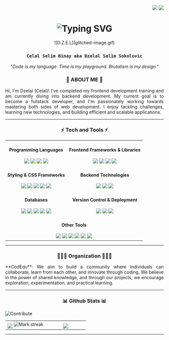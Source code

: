 <p align="right">
  <img src="https://visitor-badge.laobi.icu/badge?page_id=Celal-Dzelal.Celal-Dzelal&color=0d1117&labelColor=bc1fd1">
  <a href="https://www.linkedin.com/in/celalselimbinay/">
    <img src="https://img.shields.io/badge/LinkedIn-0A66C2?style=flat-square&logo=linkedin&logoColor=white">
  </a>
</p>

<h1 align="center">
  <img src="https://readme-typing-svg.herokuapp.com?font=Orbitron&weight=700&size=22&duration=3500&pause=1000&color=F700FF&vCenter=true&center=true&width=600&lines=🟣+SYSTEM+BOOTING+UP...;🟢+WELCOME+TO+D.Z.E.L.;🔷+LOADING+NEO-RETRO+PORTAL...;⚡+INITIATING+TIME+LOOP+SEQUENCE+%E2%9C%94" alt="Typing SVG">
</h1>

<p align="center">
  ![D.Z.E.L](glitched-image.gif)
</p>

<h3 align="center"><code>Celal Selim Binay aka Dzelal Selim Sokolovic</code></h3>

<p align="center">
  <em>"Code is my language. Time is my playground. Brutalism is my design."</em>
</p>

<h3 align="center">👤 ABOUT ME 👤</h3>
<p align="justify" width="50">Hi, I'm Dzelal (Celal)! I've completed my frontend development training and am currently diving into backend development. My current goal is to become a fullstack developer, and I'm passionately working towards mastering both sides of web development. I enjoy tackling challenges, learning new technologies, and building efficient and scalable applications.</p>

<hr/>

<h3 align="center">⚡ Tech and Tools ⚡</h3>

<table align="center">
  <tr>
    <td align="center">
      <h4>Programming Languages</h4>
      <img src="https://img.shields.io/badge/-Python-0052CC?logo=python&logoColor=white&style=flat" />
      <img src="https://img.shields.io/badge/-PHP-17202C?logo=php&logoColor=white&style=flat" />
      <img src="https://img.shields.io/badge/-JavaScript-F7DF1E?logo=javascript&logoColor=black&style=flat" />
      <img src="https://img.shields.io/badge/-Typescript-3178C6?logo=typescript&logoColor=black&style=flat" />
    </td>
    <td align="center">
      <h4>Frontend Frameworks & Libraries</h4>
      <img src="https://img.shields.io/badge/-React-61DAFB?logo=react&logoColor=black&style=flat" />
      <img src="https://img.shields.io/badge/-Next.js-000000?logo=next.js&logoColor=white&style=flat" />
      <img src="https://img.shields.io/badge/-Redux-764ABC?logo=redux&logoColor=white&style=flat" />
      <img src="https://img.shields.io/badge/-Redux%20Toolkit-764ABC?logo=redux&logoColor=white&style=flat" />
    </td>
  </tr>
  <tr>
    <td align="center">
      <h4>Styling & CSS Frameworks</h4>
      <img src="https://img.shields.io/badge/-SASS-CC6699?logo=sass&logoColor=white&style=flat" />
      <img src="https://img.shields.io/badge/-Bootstrap-563D7C?logo=bootstrap&logoColor=white&style=flat" />
      <img src="https://img.shields.io/badge/-Material%20UI-0081CB?logo=mui&logoColor=white&style=flat" />
      <img src="https://img.shields.io/badge/-Styled%20Components-DB7093?logo=styled-components&logoColor=white&style=flat" />
      <img src="https://img.shields.io/badge/-Tailwind%20CSS-06B6D4?logo=tailwindcss&logoColor=white&style=flat" />
    </td>
    <td align="center">
      <h4>Backend Technologies</h4>
      <img src="https://img.shields.io/badge/-Node.js-339933?logo=node.js&logoColor=white&style=flat" />
      <img src="https://img.shields.io/badge/-Express.js-000000?logo=express&logoColor=white&style=flat" />
      <img src="https://img.shields.io/badge/-REST%20API-42A5F5?logo=rest-api&logoColor=white&style=flat" />
    </td>
  </tr>
  <tr>
    <td align="center">
      <h4>Databases</h4>
      <img src="https://img.shields.io/badge/-SQL-00758F?logo=sql&logoColor=white&style=flat" />
      <img src="https://img.shields.io/badge/-SQLite-003B57?logo=sqlite&logoColor=white&style=flat" />
      <img src="https://img.shields.io/badge/-PostgreSQL-336791?logo=postgresql&logoColor=white&style=flat" />
      <img src="https://img.shields.io/badge/-MongoDB-47A248?logo=mongodb&logoColor=white&style=flat" />
      <img src="https://img.shields.io/badge/-Sequelize-52B0E7?logo=sequelize&logoColor=white&style=flat" />
    </td>
    <td align="center">
      <h4>Version Control & Deployment</h4>
      <img src="https://img.shields.io/badge/-Git-F05032?logo=git&logoColor=white&style=flat" />
      <img src="https://img.shields.io/badge/-GitHub-181717?logo=github&logoColor=white&style=flat" />
      <img src="https://img.shields.io/badge/-Vercel-000000?logo=vercel&logoColor=white&style=flat" />
    </td>
  </tr>
  <tr>
    <td colspan="2" align="center">
      <h4>Other Tools</h4>
      <img src="https://img.shields.io/badge/-Firebase-FFCA28?logo=firebase&logoColor=white&style=flat" />
      <img src="https://img.shields.io/badge/-Postman-FF6C37?logo=postman&logoColor=white&style=flat" />
      <img src="https://img.shields.io/badge/-VS%20Code-007ACC?logo=visual-studio-code&logoColor=white&style=flat" />
      <img src="https://img.shields.io/badge/-NPM-CB3837?logo=npm&logoColor=white&style=flat" />
      <img src="https://img.shields.io/badge/-Yarn-2C8EBB?logo=yarn&logoColor=white&style=flat" />
      <img src="https://img.shields.io/badge/-PNPM-8A4FE3?logo=pnpm&logoColor=white&style=flat" />
    </td>
  </tr>
</table>

<hr/>

<h3 align="center"> 🧑‍🤝‍🧑 Organization 🧑‍🤝‍🧑 </h3>
<p align="justify" width="50"> **CodEdu**: We aim to build a community where individuals can collaborate, learn from each other, and innovate through coding. We believe in the power of shared knowledge, and through our projects, we encourage exploration, experimentation, and practical learning. </p>

<hr/>

<h3 align="center">📊 Github Stats 📊</h3>

![Contribute](https://github-readme-activity-graph.vercel.app/graph?username=Celal-Dzelal&theme=dark&hide_border=true&bg_color=0d1117&line=bc1fd1&point=5c1666&radius=22&from=1&height=300&custom_title=Celal-Dzelal-contributions)

<table>
  <tr>
    <td width="50%" align="center">
      <img align="middle" src="https://readme-stats-fork-mauve.vercel.app/api/?username=Celal-Dzelal&theme=dark&show_icons=true&count_private=true&text_color=bc1fd1&icon_color=bc1fd1" width="90%">
      <img alt="Mark streak" src="https://github-readme-streak-stats-five-roan.vercel.app/?user=Celal-Dzelal&theme=dark&ring=bc1fd1&fire=bc1fd1&sideNums=bc1fd1&sideLabels=bc1fd1" width="90%">
    </td>
    <td width="50%" align="center">
      <img align="middle" src="https://readme-stats-fork-mauve.vercel.app/api/top-langs/?username=Celal-Dzelal&theme=dark&hide_border=false&no-bg=true&no-frame=true&langs_count=4&text_color=bc1fd1&icon_color=bc1fd1" width="90%">
    </td>
  </tr>
</table>

<hr/>
